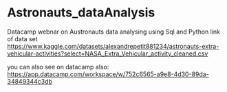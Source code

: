 # Astronauts_dataAnalysis
Datacamp webnar on Austronauts data analysing using Sql and Python
link of data set
https://www.kaggle.com/datasets/alexandrepetit881234/astronauts-extra-vehicular-activities?select=NASA_Extra_Vehicular_activity_cleaned.csv


you can also see on datacamp also:
https://app.datacamp.com/workspace/w/752c6565-a9e8-4d30-89da-34849344c3db
